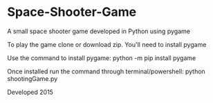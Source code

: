 # Space-Shooter-Game
A small space shooter game developed in Python using pygame

To play the game clone or download zip. You'll need to install pygame

Use the command to install pygame:
python -m pip install pygame

Once installed run the command through terminal/powershell:
python shootingGame.py

Developed 2015
